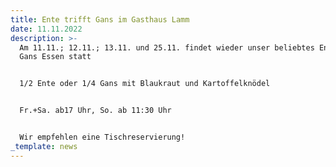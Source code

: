 ```yaml
---
title: Ente trifft Gans im Gasthaus Lamm
date: 11.11.2022
description: >-
  Am 11.11.; 12.11.; 13.11. und 25.11. findet wieder unser beliebtes Ente und
  Gans Essen statt


  1/2 Ente oder 1/4 Gans mit Blaukraut und Kartoffelknödel


  Fr.+Sa. ab17 Uhr, So. ab 11:30 Uhr


  Wir empfehlen eine Tischreservierung!
_template: news
---
```


